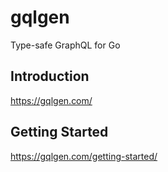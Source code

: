 # gqlgen 

Type-safe GraphQL for Go

## Introduction

https://gqlgen.com/

## Getting Started

https://gqlgen.com/getting-started/